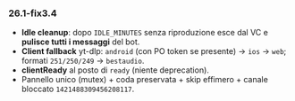 ### 26.1-fix3.4
- **Idle cleanup**: dopo `IDLE_MINUTES` senza riproduzione esce dal VC e **pulisce tutti i messaggi** del bot.
- **Client fallback** yt-dlp: `android` (con PO token se presente) → `ios` → `web`; formati `251/250/249` → `bestaudio`.
- **clientReady** al posto di `ready` (niente deprecation).
- Pannello unico (mutex) + coda preservata + skip effimero + canale bloccato `1421488309456208117`.
